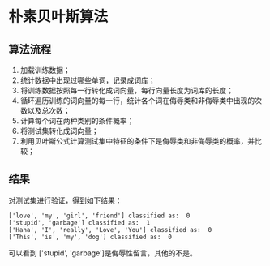 # 朴素贝叶斯算法
## 算法流程
1. 加载训练数据；
2. 统计数据中出现过哪些单词，记录成词库；
3. 将训练数据按照每一行转化成词向量，每行向量长度为词库的长度；
4. 循环遍历训练的词向量的每一行，统计各个词在侮辱类和非侮辱类中出现的次数以及总次数；
5. 计算每个词在两种类别的条件概率；
6. 将测试集转化成词向量；
7. 利用贝叶斯公式计算测试集中特征的条件下是侮辱类和非侮辱类的概率，并比较；

## 结果
对测试集进行验证，得到如下结果：

```shell
['love', 'my', 'girl', 'friend'] classified as:  0
['stupid', 'garbage'] classified as:  1
['Haha', 'I', 'really', 'Love', 'You'] classified as:  0
['This', 'is', 'my', 'dog'] classified as:  0
```

可以看到 ['stupid', 'garbage']是侮辱性留言，其他的不是。
